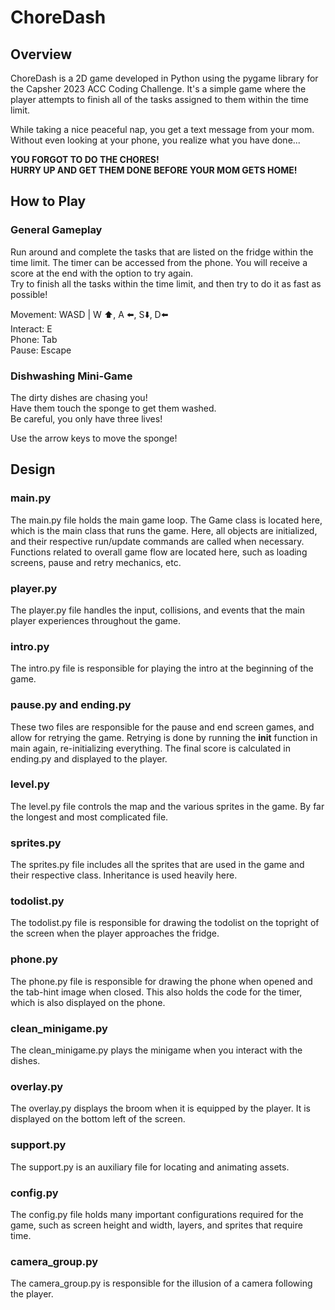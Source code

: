 # ChoreDash

## Overview
ChoreDash is a 2D game developed in Python using the pygame library for the Capsher 2023 ACC Coding Challenge. It's a simple game where the player attempts to finish all of the tasks assigned to them within the time limit.

While taking a nice peaceful nap, you get a text message from your mom. Without even looking at your phone, you realize what you have done...

**YOU FORGOT TO DO THE CHORES!**
<br>
**HURRY UP AND GET THEM DONE BEFORE YOUR MOM GETS HOME!**

## How to Play

### General Gameplay
Run around and complete the tasks that are listed on the fridge within the time limit. The timer can be accessed from the phone. You will receive a score at the end with the option to try again.
<br>
Try to finish all the tasks within the time limit, and then try to do it as fast as possible!

Movement: WASD | W ⬆️, A ⬅️, S⬇️, D⬅️
<br>
Interact: E
<br>
Phone: Tab
<br>
Pause: Escape

### Dishwashing Mini-Game
The dirty dishes are chasing you!<br>
Have them touch the sponge to get them washed.<br>
Be careful, you only have three lives!<br>

Use the arrow keys to move the sponge!

## Design
### main.py
The main.py file holds the main game loop. The Game class is located here, which is the main class that runs the game. Here, all objects are initialized, and their respective run/update commands are called when necessary. Functions related to overall game flow are located here, such as loading screens, pause and retry mechanics, etc.
<br>
### player.py
The player.py file handles the input, collisions, and events that the main player experiences throughout the game.
### intro.py
The intro.py file is responsible for playing the intro at the beginning of the game.
### pause.py and ending.py
These two files are responsible for the pause and end screen games, and allow for retrying the game. Retrying is done by running the __init__ function in main again, re-initializing everything. The final score is calculated in ending.py and displayed to the player.
### level.py
The level.py file controls the map and the various sprites in the game. By far the longest and most complicated file.
### sprites.py
The sprites.py file includes all the sprites that are used in the game and their respective class. Inheritance is used heavily here.
### todolist.py
The todolist.py file is responsible for drawing the todolist on the topright of the screen when the player approaches the fridge.
### phone.py
The phone.py file is responsible for drawing the phone when opened and the tab-hint image when closed. This also holds the code for the timer, which is also displayed on the phone.
### clean_minigame.py
The clean_minigame.py plays the minigame when you interact with the dishes.
### overlay.py
The overlay.py displays the broom when it is equipped by the player. It is displayed on the bottom left of the screen.
### support.py
The support.py is an auxiliary file for locating and animating assets.
### config.py
The config.py file holds many important configurations required for the game, such as screen height and width, layers, and sprites that require time.
### camera_group.py
The camera_group.py is responsible for the illusion of a camera following the player.
